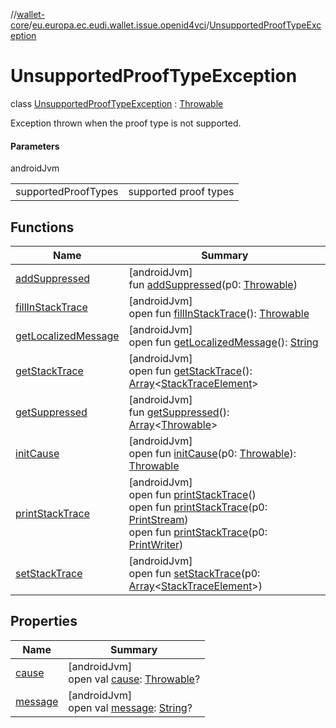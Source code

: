 //[wallet-core](../../../index.md)/[eu.europa.ec.eudi.wallet.issue.openid4vci](../index.md)/[UnsupportedProofTypeException](index.md)

# UnsupportedProofTypeException

class [UnsupportedProofTypeException](index.md) : [Throwable](https://kotlinlang.org/api/latest/jvm/stdlib/kotlin/-throwable/index.html)

Exception thrown when the proof type is not supported.

#### Parameters

androidJvm

| | |
|---|---|
| supportedProofTypes | supported proof types |

## Functions

| Name | Summary |
|---|---|
| [addSuppressed](index.md#282858770%2FFunctions%2F1615067946) | [androidJvm]<br>fun [addSuppressed](index.md#282858770%2FFunctions%2F1615067946)(p0: [Throwable](https://kotlinlang.org/api/latest/jvm/stdlib/kotlin/-throwable/index.html)) |
| [fillInStackTrace](index.md#-1102069925%2FFunctions%2F1615067946) | [androidJvm]<br>open fun [fillInStackTrace](index.md#-1102069925%2FFunctions%2F1615067946)(): [Throwable](https://kotlinlang.org/api/latest/jvm/stdlib/kotlin/-throwable/index.html) |
| [getLocalizedMessage](index.md#1043865560%2FFunctions%2F1615067946) | [androidJvm]<br>open fun [getLocalizedMessage](index.md#1043865560%2FFunctions%2F1615067946)(): [String](https://kotlinlang.org/api/latest/jvm/stdlib/kotlin/-string/index.html) |
| [getStackTrace](index.md#2050903719%2FFunctions%2F1615067946) | [androidJvm]<br>open fun [getStackTrace](index.md#2050903719%2FFunctions%2F1615067946)(): [Array](https://kotlinlang.org/api/latest/jvm/stdlib/kotlin/-array/index.html)&lt;[StackTraceElement](https://developer.android.com/reference/kotlin/java/lang/StackTraceElement.html)&gt; |
| [getSuppressed](index.md#672492560%2FFunctions%2F1615067946) | [androidJvm]<br>fun [getSuppressed](index.md#672492560%2FFunctions%2F1615067946)(): [Array](https://kotlinlang.org/api/latest/jvm/stdlib/kotlin/-array/index.html)&lt;[Throwable](https://kotlinlang.org/api/latest/jvm/stdlib/kotlin/-throwable/index.html)&gt; |
| [initCause](index.md#-418225042%2FFunctions%2F1615067946) | [androidJvm]<br>open fun [initCause](index.md#-418225042%2FFunctions%2F1615067946)(p0: [Throwable](https://kotlinlang.org/api/latest/jvm/stdlib/kotlin/-throwable/index.html)): [Throwable](https://kotlinlang.org/api/latest/jvm/stdlib/kotlin/-throwable/index.html) |
| [printStackTrace](index.md#-1769529168%2FFunctions%2F1615067946) | [androidJvm]<br>open fun [printStackTrace](index.md#-1769529168%2FFunctions%2F1615067946)()<br>open fun [printStackTrace](index.md#1841853697%2FFunctions%2F1615067946)(p0: [PrintStream](https://developer.android.com/reference/kotlin/java/io/PrintStream.html))<br>open fun [printStackTrace](index.md#1175535278%2FFunctions%2F1615067946)(p0: [PrintWriter](https://developer.android.com/reference/kotlin/java/io/PrintWriter.html)) |
| [setStackTrace](index.md#2135801318%2FFunctions%2F1615067946) | [androidJvm]<br>open fun [setStackTrace](index.md#2135801318%2FFunctions%2F1615067946)(p0: [Array](https://kotlinlang.org/api/latest/jvm/stdlib/kotlin/-array/index.html)&lt;[StackTraceElement](https://developer.android.com/reference/kotlin/java/lang/StackTraceElement.html)&gt;) |

## Properties

| Name | Summary |
|---|---|
| [cause](index.md#-654012527%2FProperties%2F1615067946) | [androidJvm]<br>open val [cause](index.md#-654012527%2FProperties%2F1615067946): [Throwable](https://kotlinlang.org/api/latest/jvm/stdlib/kotlin/-throwable/index.html)? |
| [message](index.md#1824300659%2FProperties%2F1615067946) | [androidJvm]<br>open val [message](index.md#1824300659%2FProperties%2F1615067946): [String](https://kotlinlang.org/api/latest/jvm/stdlib/kotlin/-string/index.html)? |
